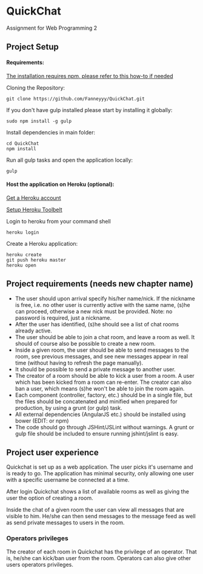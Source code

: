 # QuickChat
Assignment for Web Programming 2

## Project Setup

#### Requirements:
[The installation requires npm, please refer to this how-to if needed](http://blog.npmjs.org/post/85484771375/how-to-install-npm)

Cloning the Repository:
``` 
git clone https://github.com/Fanneyyy/QuickChat.git
``` 

If you don't have gulp installed please start by installing it globally:
```
sudo npm install -g gulp
``` 

Install dependencies in main folder:
```
cd QuickChat
npm install
``` 

Run all gulp tasks and open the application locally:
```
gulp
```

#### Host the application on Heroku (optional):
[Get a Heroku account](https://www.heroku.com/home)

[Setup Heroku Toolbelt](https://devcenter.heroku.com/articles/getting-started-with-nodejs#set-up)

Login to heroku from your command shell
```
heroku login
```
Create a Heroku application:
```
heroku create
git push heroku master
heroku open
```

## Project requirements (needs new chapter name)

* The user should upon arrival specify his/her name/nick. If the nickname is free, i.e. no other user is currently active with the same name, (s)he can proceed, otherwise a new nick must be provided. Note: no password is required, just a nickname.
* After the user has identified, (s)he should see a list of chat rooms already active.
* The user should be able to join a chat room, and leave a room as well. It should of course also be possible to create a new room.
* Inside a given room, the user should be able to send messages to the room, see previous messages, and see new messages appear in real time (without having to refresh the page manually).
* It should be possible to send a private message to another user.
* The creator of a room should be able to kick a user from a room. A user which has been kicked from a room can re-enter. The creator can also ban a user, which means (s)he won't be able to join the room again.
* Each component (controller, factory, etc.) should be in a single file, but the files should be concatenated and minified when prepared for production, by using a grunt (or gulp) task.
* All external dependencies (AngularJS etc.) should be installed using bower (EDIT: or npm)
* The code should go through JSHint/JSLint without warnings. A grunt or gulp file should be included to ensure running jshint/jslint is easy.

## Project user experience
Quickchat is set up as a web application. The user picks it's username and is ready to go. The application has minimal security, only allowing one user with a specific username be connected at a time. 

After login Quickchat shows a list of available rooms as well as giving the user the option of creating a room.

Inside the chat of a given room the user can view all messages that are visible to him. He/she can then send messages to the message feed as well as send private messages to users in the room.

### Operators privileges
The creator of each room in Quickchat has the privilege of an operator. That is, he/she can kick/ban user from the room. Operators can also give other users operators privileges.